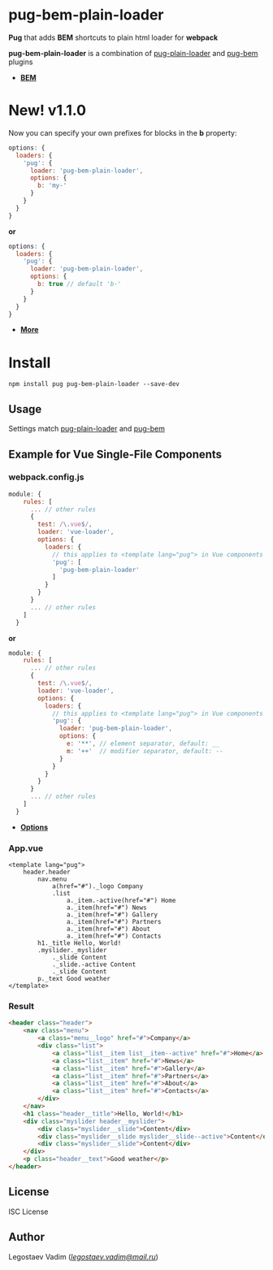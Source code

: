 # pug-bem-plain-loader

**Pug** that adds **BEM** shortcuts to plain html loader for **webpack**

**pug-bem-plain-loader** is a combination of [pug-plain-loader](https://www.npmjs.com/package/pug-plain-loader) and [pug-bem](https://www.npmjs.com/package/pug-bem) plugins

- **[BEM](https://en.bem.info/methodology/quick-start/)**

# New! v1.1.0

Now you can specify your own prefixes for blocks in the **b** property:

```js
options: {
  loaders: {
    'pug': {
      loader: 'pug-bem-plain-loader',
      options: {
        b: 'my-'
      }
    }
  }
}
```

**or**

```js
options: {
  loaders: {
    'pug': {
      loader: 'pug-bem-plain-loader',
      options: {
        b: true // default 'b-'
      }
    }
  }
}
```

- **[More](https://www.npmjs.com/package/pug-bem)**

# Install

```
npm install pug pug-bem-plain-loader --save-dev
```

## Usage

Settings match [pug-plain-loader](https://www.npmjs.com/package/pug-plain-loader) and [pug-bem](https://www.npmjs.com/package/pug-bem)

## Example for Vue Single-File Components

### webpack.config.js

```js
module: {
    rules: [
      ... // other rules
      {
        test: /\.vue$/,
        loader: 'vue-loader',
        options: {
          loaders: {
            // this applies to <template lang="pug"> in Vue components
            'pug': [
              'pug-bem-plain-loader'
            ]
          }
        }
      }
      ... // other rules
    ]
  }
```

**or**

```js
module: {
    rules: [
      ... // other rules
      {
        test: /\.vue$/,
        loader: 'vue-loader',
        options: {
          loaders: {
            // this applies to <template lang="pug"> in Vue components
            'pug': {
              loader: 'pug-bem-plain-loader',
              options: {
                e: '**', // element separator, default: __
                m: '++'  // modifier separator, default: --
              }
            }
          }
        }
      }
      ... // other rules
    ]
  }
```

- **[Options](https://pugjs.org/api/reference.html)**

### App.vue

```pug
<template lang="pug">
    header.header
        nav.menu
            a(href="#")._logo Company
            .list
                a._item.-active(href="#") Home
                a._item(href="#") News
                a._item(href="#") Gallery
                a._item(href="#") Partners
                a._item(href="#") About
                a._item(href="#") Contacts
        h1._title Hello, World!
        .myslider._myslider
            ._slide Content
            ._slide.-active Content
            ._slide Content
        p._text Good weather
</template>
```

### Result

```html
<header class="header">
    <nav class="menu">
        <a class="menu__logo" href="#">Company</a>
        <div class="list">
            <a class="list__item list__item--active" href="#">Home</a>
            <a class="list__item" href="#">News</a>
            <a class="list__item" href="#">Gallery</a>
            <a class="list__item" href="#">Partners</a>
            <a class="list__item" href="#">About</a>
            <a class="list__item" href="#">Contacts</a>
        </div>
    </nav>
    <h1 class="header__title">Hello, World!</h1>
    <div class="myslider header__myslider">
        <div class="myslider__slide">Content</div>
        <div class="myslider__slide myslider__slide--active">Content</div>
        <div class="myslider__slide">Content</div>
    </div>
    <p class="header__text">Good weather</p>
</header>
```

## License

ISC License

## Author

Legostaev Vadim (*legostaev.vadim@mail.ru*)
